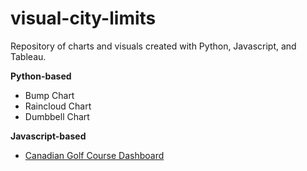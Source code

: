 # visual-city-limits
Repository of charts and visuals created with Python, Javascript, and Tableau.

<strong>Python-based</strong>
- Bump Chart
- Raincloud Chart
- Dumbbell Chart

<strong>Javascript-based</strong>
- <a href="">Canadian Golf Course Dashboard</a>
